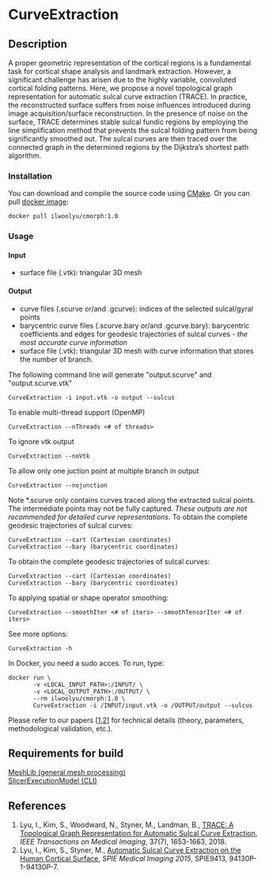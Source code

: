# CurveExtraction

## Description
A proper geometric representation of the cortical regions is a fundamental task for cortical shape analysis and landmark extraction. However, a significant challenge has arisen due to the highly variable, convoluted cortical folding patterns. Here, we propose a novel topological graph representation for automatic sulcal curve extraction (TRACE). In practice, the reconstructed surface suffers from noise influences introduced during image acquisition/surface reconstruction. In the presence of noise on the surface, TRACE determines stable sulcal fundic regions by employing the line simplification method that prevents the sulcal folding pattern from being significantly smoothed out. The sulcal curves are then traced over the connected graph in the determined regions by the Dijkstra’s shortest path algorithm.

### Installation
You can download and compile the source code using <a href="https://cmake.org/">CMake</a>. Or you can pull <a href="https://hub.docker.com/r/ilwoolyu/cmorph/">docker image</a>:
```
docker pull ilwoolyu/cmorph:1.0
```
### Usage
#### Input
* surface file (.vtk): triangular 3D mesh
#### Output
* curve files (.scurve or/and .gcurve): indices of the selected sulcal/gyral points
* barycentric curve files (.scurve.bary or/and .gcurve.bary): barycentric coefficients and edges for geodesic trajectories of sulcal curves - *the most accurate curve information*
* surface file (.vtk): triangular 3D mesh with curve information that stores the number of branch.

The following command line will generate "output.scurve" and "output.scurve.vtk"
```
CurveExtraction -i input.vtk -o output --sulcus
```
To enable multi-thread support (OpenMP)
```
CurveExtraction --nThreads <# of threads>
```
To ignore vtk output
```
CurveExtraction --noVtk
```
To allow only one juction point at multiple branch in output
```
CurveExtraction --nojunction
```
Note *.scurve only contains curves traced along the extracted sulcal points. The intermediate points may not be fully captured. *These outputs are not recommended for detailed curve representations.*
To obtain the complete geodesic trajectories of sulcal curves:
```
CurveExtraction --cart (Cartesian coordinates)
CurveExtraction --bary (barycentric coordinates)
```
To obtain the complete geodesic trajectories of sulcal curves:
```
CurveExtraction --cart (Cartesian coordinates)
CurveExtraction --bary (barycentric coordinates)
```
To applying spatial or shape operator smoothing:
```
CurveExtraction --smoothIter <# of iters> --smoothTensorIter <# of iters>
```
See more options:
```
CurveExtraction -h
```
In Docker, you need a sudo acces. To run, type:
```
docker run \
       -v <LOCAL_INPUT_PATH>:/INPUT/ \
       -v <LOCAL_OUTPUT_PATH>:/OUTPUT/ \
       --rm ilwoolyu/cmorph:1.0 \
       CurveExtraction -i /INPUT/input.vtk -o /OUTPUT/output --sulcus
```
Please refer to our papers [[1](#ref1),[2](#ref2)] for technical details (theory, parameters, methodological validation, etc.).
## Requirements for build
<a href="https://github.com/ilwoolyu/MeshLib">MeshLib (general mesh processing)</a><br />
<a href="https://github.com/Slicer/SlicerExecutionModel">SlicerExecutionModel (CLI)</a>

## References
<ol>
<li><a id="ref1"></a>Lyu, I., Kim, S., Woodward, N., Styner, M., Landman, B., <a href="http://dx.doi.org/10.1109/TMI.2017.2787589">TRACE: A Topological Graph Representation for Automatic Sulcal Curve Extraction</a>, <i>IEEE Transactions on Medical Imaging</i>, 37(7), 1653-1663, 2018.</li>
<li><a id="ref2"></a>Lyu, I., Kim, S., Styner, M., <a href="http://dx.doi.org/10.1117/12.2078291">Automatic Sulcal Curve Extraction on the Human Cortical Surface</a>, <i>SPIE Medical Imaging 2015</i>, SPIE9413, 94130P-1-94130P-7.</li>
</ol>
